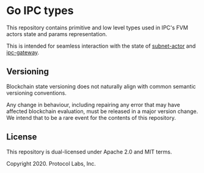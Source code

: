 # Go IPC types

This repository contains primitive and low level types used in IPC's FVM
actors state and params representation.

This is intended for seamless interaction with the state of
[subnet-actor](https://github.com/consensus-shipyard/ipc-subnet-actor)
and [ipc-gateway](https://github.com/consensus-shipyard/ipc-gateway).


## Versioning

Blockchain state versioning does not naturally align with common semantic versioning conventions.

Any change in behaviour, including repairing any error that may have affected blockchain evaluation,
must be released in a major version change. We intend that to be a rare event for the contents of 
this repository.

## License
This repository is dual-licensed under Apache 2.0 and MIT terms.

Copyright 2020. Protocol Labs, Inc.
